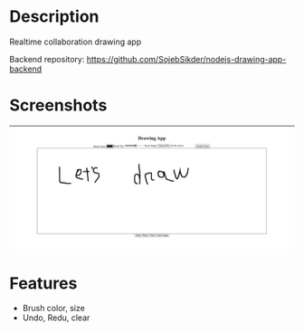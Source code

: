 # Description

Realtime collaboration drawing app

Backend repository: https://github.com/SojebSikder/nodejs-drawing-app-backend

# Screenshots
![](./screenshots/screenshot_1.png)

# Features

- Brush color, size
- Undo, Redu, clear
